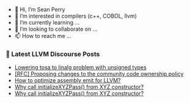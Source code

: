 - 👋 Hi, I’m Sean Perry
- 👀 I’m interested in compilers (c++, COBOL, llvm)
- 🌱 I’m currently learning ...
- 💞️ I’m looking to collaborate on ...
- 📫 How to reach me ...

<!---
s66perry/s66perry is a ✨ special ✨ repository because its `README.md` (this file) appears on your GitHub profile.
You can click the Preview link to take a look at your changes.
--->
### 📕 Latest LLVM Discourse Posts

<!-- DISCOURSE-LLVM:START -->
- [Lowering tosa to linalg problem with unsigned types](https://discourse.llvm.org/t/lowering-tosa-to-linalg-problem-with-unsigned-types/80704#post_2)
- [[RFC] Proposing changes to the community code ownership policy](https://discourse.llvm.org/t/rfc-proposing-changes-to-the-community-code-ownership-policy/80714#post_10)
- [How to optimize assembly emit for LLVM?](https://discourse.llvm.org/t/how-to-optimize-assembly-emit-for-llvm/80718#post_1)
- [Why call initializeXYZPass&lpar;&rpar; from XYZ constructor?](https://discourse.llvm.org/t/why-call-initializexyzpass-from-xyz-constructor/80692#post_6)
- [Why call initializeXYZPass&lpar;&rpar; from XYZ constructor?](https://discourse.llvm.org/t/why-call-initializexyzpass-from-xyz-constructor/80692#post_5)
<!-- DISCOURSE-LLVM:END -->

